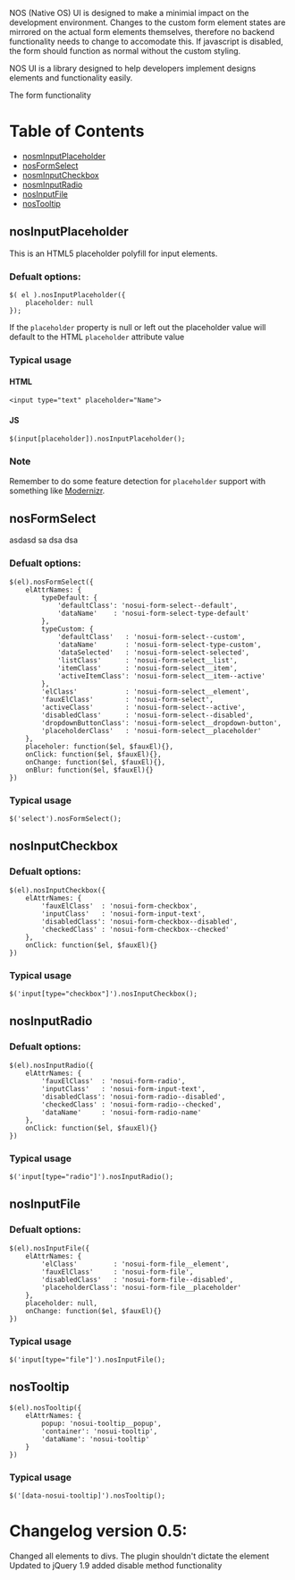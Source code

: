 NOS (Native OS) UI is designed to make a minimial impact on the development environment. Changes to the custom form element states are mirrored on the actual form elements themselves, therefore no backend functionality needs to change to accomodate this. If javascript is disabled, the form should function as normal without the custom styling.

NOS UI is a library designed to help developers implement designs elements and functionality easily.

The form functionality

# Table of Contents
* [nosmInputPlaceholder](#nosInputPlaceholder)
* [nosFormSelect](#nosFormSelect)
* [nosmInputCheckbox](#nosInputCheckbox)
* [nosmInputRadio](#nosInputRadio)
* [nosInputFile](#nosInputFile)
* [nosTooltip](#nosTooltip)

## <a id="nosInputPlaceholder"></a> nosInputPlaceholder
This is an HTML5 placeholder polyfill for input elements.

### Defualt options:
	$( el ).nosInputPlaceholder({
		placeholder: null
	});

If the `placeholder` property is null or left out the placeholder value will default to the HTML `placeholder` attribute value
### Typical usage
#### HTML
	<input type="text" placeholder="Name">

#### JS
	$(input[placeholder]).nosInputPlaceholder();

### Note
Remember to do some feature detection for `placeholder` support with something like [Modernizr](https://github.com/Modernizr/Modernizr).

## <a id="nosFormSelect"></a> nosFormSelect
asdasd sa dsa dsa

### Defualt options:
	$(el).nosFormSelect({
		elAttrNames: {
			typeDefault: {
				'defaultClass': 'nosui-form-select--default',
				'dataName'    : 'nosui-form-select-type-default'
			},
			typeCustom: {
				'defaultClass'   : 'nosui-form-select--custom',
				'dataName'       : 'nosui-form-select-type-custom',
				'dataSelected'   : 'nosui-form-select-selected',
				'listClass'      : 'nosui-form-select__list',
				'itemClass'      : 'nosui-form-select__item',
				'activeItemClass': 'nosui-form-select__item--active'
			},
			'elClass'            : 'nosui-form-select__element',
			'fauxElClass'        : 'nosui-form-select',
			'activeClass'        : 'nosui-form-select--active',
			'disabledClass'      : 'nosui-form-select--disabled',
			'dropdownButtonClass': 'nosui-form-select__dropdown-button',
			'placeholderClass'   : 'nosui-form-select__placeholder'
		},
		placeholer: function($el, $fauxEl){},
		onClick: function($el, $fauxEl){},
		onChange: function($el, $fauxEl){},
		onBlur: function($el, $fauxEl){}
	})

### Typical usage
	$('select').nosFormSelect();

## <a id="nosInputCheckbox"></a> nosInputCheckbox
### Defualt options:
	$(el).nosInputCheckbox({
		elAttrNames: {
			'fauxElClass'  : 'nosui-form-checkbox',
			'inputClass'   : 'nosui-form-input-text',
			'disabledClass': 'nosui-form-checkbox--disabled',
			'checkedClass' : 'nosui-form-checkbox--checked'
		},
		onClick: function($el, $fauxEl){}
	})

### Typical usage
	$('input[type="checkbox"]').nosInputCheckbox();

## <a id="nosInputRadio"></a> nosInputRadio
### Defualt options:
	$(el).nosInputRadio({
		elAttrNames: {
			'fauxElClass'  : 'nosui-form-radio',
			'inputClass'   : 'nosui-form-input-text',
			'disabledClass': 'nosui-form-radio--disabled',
			'checkedClass' : 'nosui-form-radio--checked',
			'dataName'     : 'nosui-form-radio-name'
		},
		onClick: function($el, $fauxEl){}
	})

### Typical usage
	$('input[type="radio"]').nosInputRadio();

## <a id="nosInputFile"></a> nosInputFile
### Defualt options:
	$(el).nosInputFile({
		elAttrNames: {
			'elClass'         : 'nosui-form-file__element',
			'fauxElClass'     : 'nosui-form-file',
			'disabledClass'   : 'nosui-form-file--disabled',
			'placeholderClass': 'nosui-form-file__placeholder'
		},
		placeholder: null,
		onChange: function($el, $fauxEl){}
	})

### Typical usage
	$('input[type="file"]').nosInputFile();

## <a id="nosTooltip"></a> nosTooltip
	$(el).nosTooltip({
		elAttrNames: {
			popup: 'nosui-tooltip__popup',
			'container': 'nosui-tooltip',
			'dataName': 'nosui-tooltip'
		}
	})

### Typical usage
	$('[data-nosui-tooltip]').nosTooltip();

# Changelog version 0.5:
Changed all elements to divs. The plugin shouldn't dictate the element
Updated to jQuery 1.9
added disable method functionality